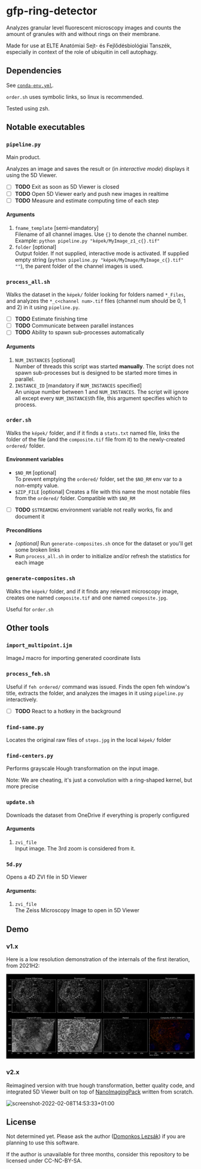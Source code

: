 # gfp-ring-detector

Analyzes granular level fluorescent microscopy images and
counts the amount of granules with and without rings on their membrane.

Made for use at ELTE Anatómiai Sejt- és Fejlődésbiológiai Tanszék,
especially in context of the role of ubiquitin in cell autophagy.

## Dependencies

See [`conda-env.yml`](conda-env.yml).

`order.sh` uses symbolic links, so linux is recommended.

Tested using zsh.

## Notable executables

### `pipeline.py`

Main product.

Analyzes an image and saves the result or (in _interactive mode_) displays it using the 5D Viewer.

- [ ] **TODO** Exit as soon as 5D Viewer is closed
- [ ] **TODO** Open 5D Viewer early and push new images in realtime
- [ ] **TODO** Measure and estimate computing time of each step

#### Arguments

1. `fname_template` \[semi-mandatory]  
   Filename of all channel images. Use `{}` to denote the channel number. 
   Example: `python pipeline.py "képek/MyImage_z1_c{}.tif"`
2. `folder` \[optional]  
   Output folder. If not supplied, interactive mode is activated. If supplied
   empty string (`python pipeline.py "képek/MyImage/MyImage_c{}.tif" ""`),
   the parent folder of the channel images is used.

### `process_all.sh`

Walks the dataset in the `képek/` folder looking for folders named `*_Files`,
and analyzes the `*_c<channel num>.tif` files 
(channel num should be 0, 1 and 2) in it using `pipeline.py`.

- [ ] **TODO** Estimate finishing time
- [ ] **TODO** Communicate between parallel instances
- [ ] **TODO** Ability to spawn sub-processes automatically

#### Arguments

1. `NUM_INSTANCES` \[optional]  
   Number of threads this script was started **manually**. 
   The script does not spawn sub-processes but is designed
   to be started more times in parallel.
2. `INSTANCE_ID` \[mandatory if `NUM_INSTANCES` specified]  
   An unique number between 1 and `NUM_INSTANCES`. The script will
   ignore all except every `NUM_INSTANCES`th file, this argument
   specifies which to process.

### `order.sh`

Walks the `képek/` folder, and if it finds a `stats.txt` named file,
links the folder of the file (and the `composite.tif` file from it)
to the newly-created `ordered/` folder.

#### Environment variables
- `$NO_RM` \[optional]  
  To prevent emptying the `ordered/` folder, set the `$NO_RM` env var to
  a non-empty value.
- `$ZIP_FILE` \[optional]
  Creates a file with this name the most notable files
  from the `ordered/` folder. Compatible with `$NO_RM`


- [ ] **TODO** `$STREAMING` environment variable not really works, 
      fix and document it

#### Preconditions

- _\[optional]_ Run `generate-composites.sh` once for the dataset or you'll get some broken links
- Run `process_all.sh` in order to initialize and/or refresh the statistics for each image

### `generate-composites.sh`

Walks the `képek/` folder, and if it finds any relevant microscopy image,
creates one named `composite.tif` and one named `composite.jpg`.

Useful for `order.sh`

## Other tools

### `import_multipoint.ijm`

ImageJ macro for importing generated coordinate lists

### `process_feh.sh`

Useful if `feh ordered/` command was issued. Finds the open feh window's
title, extracts the folder, and analyzes the images in it using
`pipeline.py` interactively.

- [ ] **TODO** React to a hotkey in the background

### `find-same.py`

Locates the original raw files of `steps.jpg` in the local `képek/` folder

### `find-centers.py`

Performs grayscale Hough transformation on the input image.

Note: We are cheating, it's just a convolution with a ring-shaped kernel, but more precise

### `update.sh`

Downloads the dataset from OneDrive if everything is properly configured

#### Arguments

1. `zvi_file`  
   Input image. The 3rd zoom is considered from it.

### `5d.py`

Opens a 4D ZVI file in 5D Viewer

#### Arguments:

1. `zvi_file`  
   The Zeiss Microscopy Image to open in 5D Viewer

## Demo

### v1.x

Here is a low resolution demonstration of the internals of the first iteration, from 2021H2:

![steps](steps.jpg)

### v2.x

Reimagined version with true hough transformation, better quality code, and integrated 5D Viewer built on top of [NanoImagingPack](https://gitlab.com/bionanoimaging/nanoimagingpack) written from scratch.

![screenshot-2022-02-08T14:53:33+01:00](https://user-images.githubusercontent.com/8544161/153001514-b4b45a65-700f-4d72-a479-369643fd7f54.png)

## License

Not determined yet. Please ask the author ([Domonkos Lezsák](https://domonkos.lezsák.hu/contacts)) if you are planning to use this software.

If the author is unavailable for three months, consider this repository to be licensed under CC-NC-BY-SA.
